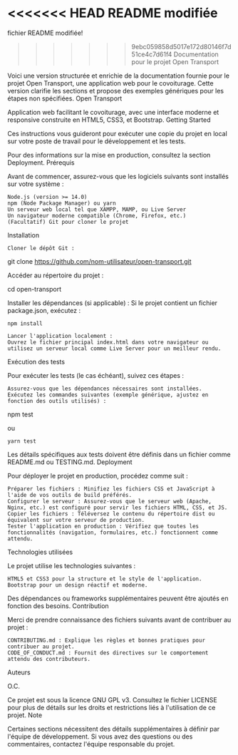 <<<<<<< HEAD
README modifiée
=======
fichier README modifiée!
>>>>>>> 9ebc059858d5017e172d80146f7d51ce4c7d61f4
Documentation pour le projet Open Transport

Voici une version structurée et enrichie de la documentation fournie pour le projet Open Transport, une application web pour le covoiturage. Cette version clarifie les sections et propose des exemples génériques pour les étapes non spécifiées.
Open Transport

Application web facilitant le covoiturage, avec une interface moderne et responsive construite en HTML5, CSS3, et Bootstrap.
Getting Started

Ces instructions vous guideront pour exécuter une copie du projet en local sur votre poste de travail pour le développement et les tests.

Pour des informations sur la mise en production, consultez la section Deployment.
Prérequis

Avant de commencer, assurez-vous que les logiciels suivants sont installés sur votre système :

    Node.js (version >= 14.0)
    npm (Node Package Manager) ou yarn
    Un serveur web local tel que XAMPP, MAMP, ou Live Server
    Un navigateur moderne compatible (Chrome, Firefox, etc.)
    (Facultatif) Git pour cloner le projet

Installation

    Cloner le dépôt Git :

git clone https://github.com/nom-utilisateur/open-transport.git

Accéder au répertoire du projet :

cd open-transport

Installer les dépendances (si applicable) :
Si le projet contient un fichier package.json, exécutez :

    npm install

    Lancer l'application localement :
    Ouvrez le fichier principal index.html dans votre navigateur ou utilisez un serveur local comme Live Server pour un meilleur rendu.

Exécution des tests

Pour exécuter les tests (le cas échéant), suivez ces étapes :

    Assurez-vous que les dépendances nécessaires sont installées.
    Exécutez les commandes suivantes (exemple générique, ajustez en fonction des outils utilisés) :

npm test

ou

    yarn test

Les détails spécifiques aux tests doivent être définis dans un fichier comme README.md ou TESTING.md.
Deployment

Pour déployer le projet en production, procédez comme suit :

    Préparer les fichiers : Minifiez les fichiers CSS et JavaScript à l'aide de vos outils de build préférés.
    Configurer le serveur : Assurez-vous que le serveur web (Apache, Nginx, etc.) est configuré pour servir les fichiers HTML, CSS, et JS.
    Copier les fichiers : Téléversez le contenu du répertoire dist ou équivalent sur votre serveur de production.
    Tester l'application en production : Vérifiez que toutes les fonctionnalités (navigation, formulaires, etc.) fonctionnent comme attendu.

Technologies utilisées

Le projet utilise les technologies suivantes :

    HTML5 et CSS3 pour la structure et le style de l'application.
    Bootstrap pour un design réactif et moderne.

Des dépendances ou frameworks supplémentaires peuvent être ajoutés en fonction des besoins.
Contribution

Merci de prendre connaissance des fichiers suivants avant de contribuer au projet :

    CONTRIBUTING.md : Explique les règles et bonnes pratiques pour contribuer au projet.
    CODE_OF_CONDUCT.md : Fournit des directives sur le comportement attendu des contributeurs.

Auteurs

O.C.

Ce projet est sous la licence GNU GPL v3. Consultez le fichier LICENSE pour plus de détails sur les droits et restrictions liés à l'utilisation de ce projet.
Note

Certaines sections nécessitent des détails supplémentaires à définir par l'équipe de développement. Si vous avez des questions ou des commentaires, contactez l'équipe responsable du projet.
